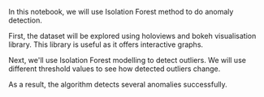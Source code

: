 In this notebook, we will use Isolation Forest method to do anomaly detection.

First, the dataset will be explored using holoviews and bokeh visualisation library. This library is useful as it offers interactive graphs.

Next, we'll use Isolation Forest modelling to detect outliers. We will use different threshold values to see how detected outliers change.

As a result, the algorithm detects several anomalies successfully.